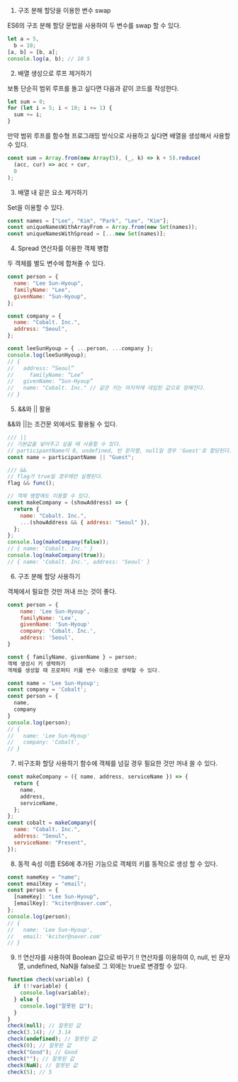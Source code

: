 1. 구조 분해 할당을 이용한 변수 swap

ES6의 구조 분해 할당 문법을 사용하여 두 변수를 swap 할 수 있다.

```jsx
let a = 5,
  b = 10;
[a, b] = [b, a];
console.log(a, b); // 10 5
```

2. 배열 생성으로 루프 제거하기

보통 단순히 범위 루프를 돌고 싶다면 다음과 같이 코드를 작성한다.

```jsx
let sum = 0;
for (let i = 5; i < 10; i += 1) {
  sum += i;
}
```

만약 범위 루프를 함수형 프로그래밍 방식으로 사용하고 싶다면 배열을 생성해서 사용할 수 있다.

```jsx
const sum = Array.from(new Array(5), (_, k) => k + 5).reduce(
  (acc, cur) => acc + cur,
  0
);
```

3. 배열 내 같은 요소 제거하기

Set을 이용할 수 있다.

```jsx
const names = ["Lee", "Kim", "Park", "Lee", "Kim"];
const uniqueNamesWithArrayFrom = Array.from(new Set(names));
const uniqueNamesWithSpread = [...new Set(names)];
```

4. Spread 연산자를 이용한 객체 병합

두 객체를 별도 변수에 합쳐줄 수 있다.

```jsx
const person = {
  name: "Lee Sun-Hyoup",
  familyName: "Lee",
  givenName: "Sun-Hyoup",
};

const company = {
  name: "Cobalt. Inc.",
  address: "Seoul",
};

const leeSunHyoup = { ...person, ...company };
console.log(leeSunHyoup);
// {
//   address: “Seoul”
//     familyName: “Lee”
//   givenName: “Sun-Hyoup”
//   name: "Cobalt. Inc." // 같은 키는 마지막에 대입된 값으로 정해진다.
// }
```

5. &&와 || 활용

&&와 ||는 조건문 외에서도 활용될 수 있다.

```jsx
/// ||
// 기본값을 넣어주고 싶을 때 사용할 수 있다.
// participantName이 0, undefined, 빈 문자열, null일 경우 'Guest'로 할당된다.
const name = participantName || "Guest";

/// &&
// flag가 true일 경우에만 실행된다.
flag && func();

// 객체 병합에도 이용할 수 있다.
const makeCompany = (showAddress) => {
  return {
    name: "Cobalt. Inc.",
    ...(showAddress && { address: "Seoul" }),
  };
};
console.log(makeCompany(false));
// { name: 'Cobalt. Inc.' }
console.log(makeCompany(true));
// { name: 'Cobalt. Inc.', address: 'Seoul' }
```

6. 구조 분해 할당 사용하기

객체에서 필요한 것만 꺼내 쓰는 것이 좋다.

```jsx
const person = {
    name: 'Lee Sun-Hyoup',
    familyName: 'Lee',
    givenName: 'Sun-Hyoup'
    company: 'Cobalt. Inc.',
    address: 'Seoul',
}

const { familyName, givenName } = person;
객체 생성시 키 생략하기
객체를 생성할 때 프로퍼티 키를 변수 이름으로 생략할 수 있다.

const name = 'Lee Sun-Hyoup';
const company = 'Cobalt';
const person = {
  name,
  company
}
console.log(person);
// {
//   name: 'Lee Sun-Hyoup'
//   company: 'Cobalt',
// }
```

7. 비구조화 할당 사용하기
   함수에 객체를 넘길 경우 필요한 것만 꺼내 쓸 수 있다.

```jsx
const makeCompany = ({ name, address, serviceName }) => {
  return {
    name,
    address,
    serviceName,
  };
};
const cobalt = makeCompany({
  name: "Cobalt. Inc.",
  address: "Seoul",
  serviceName: "Present",
});
```

8. 동적 속성 이름
   ES6에 추가된 기능으로 객체의 키를 동적으로 생성 할 수 있다.

```jsx
const nameKey = "name";
const emailKey = "email";
const person = {
  [nameKey]: "Lee Sun-Hyoup",
  [emailKey]: "kciter@naver.com",
};
console.log(person);
// {
//   name: 'Lee Sun-Hyoup',
//   email: 'kciter@naver.com'
// }
```

9. !! 연산자를 사용하여 Boolean 값으로 바꾸기
   !! 연산자를 이용하여 0, null, 빈 문자열, undefined, NaN을 false로 그 외에는 true로 변경할 수 있다.

```jsx
function check(variable) {
  if (!!variable) {
    console.log(variable);
  } else {
    console.log("잘못된 값");
  }
}
check(null); // 잘못된 값
check(3.14); // 3.14
check(undefined); // 잘못된 값
check(0); // 잘못된 값
check("Good"); // Good
check(""); // 잘못된 값
check(NaN); // 잘못된 값
check(5); // 5
```
